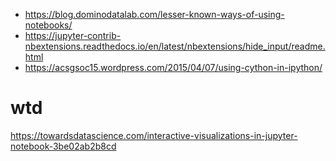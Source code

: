 - https://blog.dominodatalab.com/lesser-known-ways-of-using-notebooks/  
- https://jupyter-contrib-nbextensions.readthedocs.io/en/latest/nbextensions/hide_input/readme.html 
- https://acsgsoc15.wordpress.com/2015/04/07/using-cython-in-ipython/  

# wtd
https://towardsdatascience.com/interactive-visualizations-in-jupyter-notebook-3be02ab2b8cd
